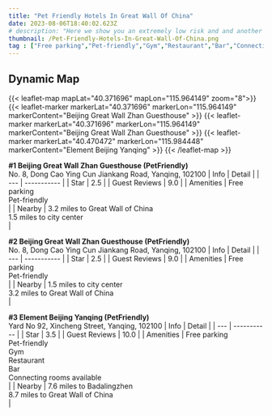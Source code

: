 ```yaml
---
title: "Pet Friendly Hotels In Great Wall Of China"
date: 2023-08-06T18:40:02.623Z
# description: "Here we show you an extremely low risk and and another medium risk approach to earn passive income "
thumbnail: /Pet-Friendly-Hotels-In-Great-Wall-Of-China.png
tag : ["Free parking","Pet-friendly","Gym","Restaurant","Bar","Connecting rooms available"]
---
```


## Dynamic Map
{{< leaflet-map  mapLat="40.371696" mapLon="115.964149" zoom="8">}}
    {{< leaflet-marker markerLat="40.371696" markerLon="115.964149" markerContent="Beijing Great Wall Zhan Guesthouse" >}}
    {{< leaflet-marker markerLat="40.371696" markerLon="115.964149" markerContent="Beijing Great Wall Zhan Guesthouse" >}}
    {{< leaflet-marker markerLat="40.470472" markerLon="115.984448" markerContent="Element Beijing Yanqing" >}}
{{< /leaflet-map >}}


**#1 Beijing Great Wall Zhan Guesthouse (PetFriendly)**<br>No. 8, Dong Cao Ying Cun Jiankang Road, Yanqing, 102100
| Info | Detail |
| --- | ----------- |
| Star | 2.5 |
| Guest Reviews | 9.0 |
| Amenities | Free parking<br>Pet-friendly<br> |
| Nearby | 3.2 miles to Great Wall of China<br>1.5 miles to city center<br> |

**#2 Beijing Great Wall Zhan Guesthouse (PetFriendly)**<br>No. 8, Dong Cao Ying Cun Jiankang Road, Yanqing, 102100
| Info | Detail |
| --- | ----------- |
| Star | 2.5 |
| Guest Reviews | 9.0 |
| Amenities | Free parking<br>Pet-friendly<br> |
| Nearby | 1.5 miles to city center<br>3.2 miles to Great Wall of China<br> |

**#3 Element Beijing Yanqing (PetFriendly)**<br>Yard No 92, Xincheng Street, Yanqing, 102100
| Info | Detail |
| --- | ----------- |
| Star | 3.5 |
| Guest Reviews | 10.0 |
| Amenities | Free parking<br>Pet-friendly<br>Gym<br>Restaurant<br>Bar<br>Connecting rooms available<br> |
| Nearby | 7.6 miles to Badalingzhen<br>8.7 miles to Great Wall of China<br> |

